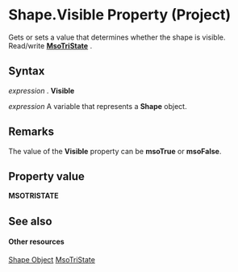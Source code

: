 
# Shape.Visible Property (Project)
Gets or sets a value that determines whether the shape is visible. Read/write  **[MsoTriState](http://msdn.microsoft.com/en-us/library/office/ff860737%28v=office.15%29)** .

## Syntax

 _expression_ . **Visible**

 _expression_ A variable that represents a **Shape** object.


## Remarks

The value of the  **Visible** property can be **msoTrue** or **msoFalse**.


## Property value

 **MSOTRISTATE**


## See also


#### Other resources


[Shape Object](d2b32bcd-5595-a4a7-9772-feb25fd0103a.md)
[MsoTriState](http://msdn.microsoft.com/en-us/library/office/ff860737%28v=office.15%29)
